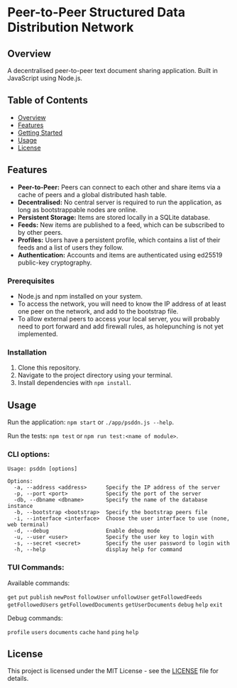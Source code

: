 # Peer-to-Peer Structured Data Distribution Network

## Overview
A decentralised peer-to-peer text document sharing application.
Built in JavaScript using Node.js.

## Table of Contents
- [Overview](#overview)
- [Features](#features)
- [Getting Started](#getting-started)
- [Usage](#usage)
- [License](#license)
<!-- - [Project Structure](#project-structure)
- [Contributing](#contributing) -->

## Features
- **Peer-to-Peer:** Peers can connect to each other and share items via a cache of peers and a global distributed hash table.
- **Decentralised:** No central server is required to run the application, as long as bootstrappable nodes are online.
- **Persistent Storage:** Items are stored locally in a SQLite database. 
- **Feeds:** New items are published to a feed, which can be subscribed to by other peers.
- **Profiles:** Users have a persistent profile, which contains a list of their feeds and a list of users they follow.
- **Authentication:** Accounts and items are authenticated using ed25519 public-key cryptography.


### Prerequisites
- Node.js and npm installed on your system.
- To access the network, you will need to know the IP address of at least one peer on the network, and add to the bootstrap file.
- To allow external peers to access your local server, you will probably need to port forward and add firewall rules, as holepunching is not yet implemented.

### Installation
1. Clone this repository.
2. Navigate to the project directory using your terminal.
3. Install dependencies with `npm install`.

## Usage

Run the application: `npm start` or `./app/psddn.js --help`.  

Run the tests: `npm test` or `npm run test:<name of module>`.

### CLI options:
```
Usage: psddn [options]

Options:
  -a, --address <address>      Specify the IP address of the server
  -p, --port <port>            Specify the port of the server
  -db, --dbname <dbname>       Specify the name of the database instance
  -b, --bootstrap <bootstrap>  Specify the bootstrap peers file
  -i, --interface <interface>  Choose the user interface to use (none, web terminal)
  -d, --debug                  Enable debug mode
  -u, --user <user>            Specify the user key to login with
  -s, --secret <secret>        Specify the user password to login with
  -h, --help                   display help for command
  ```

### TUI Commands:

Available commands:

`get` 
`put` 
`publish` 
`newPost` 
`followUser` 
`unfollowUser` 
`getFollowedFeeds` 
`getFollowedUsers` 
`getFollowedDocuments` 
`getUserDocuments`
`debug` 
`help` 
`exit` 

Debug commands:

`profile` 
`users` 
`documents` 
`cache` 
`hand` 
`ping` 
`help`  

<!-- ## Project Structure

- **bin**/: executable files
    - **app.js**: main executable
- **src**/: source files contained in subdirectories
    - **server**/: server source files
    - **client**/: client source files 
    - **ui**/: user interface directories
    - **database**/: database related source code
    - **models**/: model/schema definitions and validation
    - **network**/: network related source code
    - **utils**/: shared utility / helper functions
- **tests**/: testing code (mocha)
    - **scripts**/: test scripts -->

## License
This project is licensed under the MIT License - see the [LICENSE](LICENSE) file for details.
